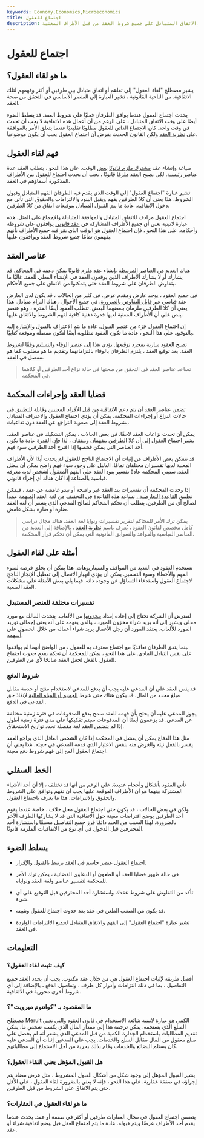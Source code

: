 ```yaml
---
keywords: Economy,Economics,Microeconomics
title: اجتماع للعقول
description: يحدث اجتماع العقول عندما يتم الاعتراف بالفهم والاتفاق المتبادل على جميع شروط العقد من قبل الأطراف المعنية.
---
```


# اجتماع للعقول
## ما هو لقاء العقول؟

يشير مصطلح "لقاء العقول" إلى تفاهم أو اتفاق متبادل بين طرفين أو أكثر وفهمهم لتلك الاتفاقية. من الناحية القانونية ، تشير العبارة إلى العنصر الأساسي في التحقق من صحة العقد.

يحدث اجتماع العقول عندما يوافق الطرفان فعليًا على شروط العقد. قد يسلط الضوء أيضًا على وقت الاتفاق المتبادل ، على الرغم من أن أعمال هذه الاتفاقية لا يجب أن تحدث في وقت واحد. كان الاجتماع الذاتي للعقول مطلوبًا تقليديًا عندما يتعلق الأمر بالموافقة على [نظرية العقد](/contract-theory) ولكن القانون الحديث يفرض أن اجتماع العقول يجب أن يكون موضوعياً.

## فهم لقاء العقول

صياغة وإنشاء عقد [مشترك ملزم قانونًا](/implied_contract) [بعض](/implied_contract) الوقت. على هذا النحو ، يتطلب العقد عدة عناصر رئيسية. لكي يصبح العقد ملزمًا قانونًا ، يجب أن يحدث اجتماع للعقول بين الأطراف المذكورة أسماؤهم في العقد.

تشير عبارة "اجتماع العقول" إلى الوقت الذي يقدم فيه الطرفان الفهم المتبادل وقبول الشروط. هذا يعني أن كلا الطرفين يفهم ويقبل البنود والالتزامات والحقوق التي تأتي مع دخول الاتفاقية. عادة ما يتم القبول المتبادل بتوقيعات اتفاق من كلا الطرفين.

اجتماع العقول مرادف للاتفاق المتبادل والموافقة المتبادلة والإجماع على المثل. هذه عبارة لاتينية تعني أن جميع الأطراف المشاركة في [عقد قانوني](/quasi-contract) يوافقون على شروطه وأحكامه. على هذا النحو ، فإن اجتماع العقول هو الوقت الذي يقر فيه جميع الأطراف بأنهم يفهمون تمامًا جميع شروط العقد ويوافقون عليها.

## عناصر العقد

هناك العديد من العناصر المرتبطة بإنشاء عقد ملزم قانونًا يمكن دعمه في المحاكم. قد يشارك أو لا يشارك الأطراف الذين يوقعون العقد في الإنشاء الفعلي للعقد. غالبًا ما يتفاوض الطرفان على شروط العقد حتى يتمكنوا من الاتفاق على جميع الأحكام.

في جميع العقود ، يوجد عارض ومقدم عرض. في كثير من الحالات ، قد يكون لدى العارض عقد قياسي غير [قابل للتفاوض بالضرورة](/negotiation). في جميع الأحوال ، هناك التزام متبادل. هذا يعني أن كلا الطرفين ملزمان ببعضهما البعض. تتطلب العقود أيضًا القدرة ، وهو عنصر ينص على أن الأطراف المعنية لديها قدرة ذهنية كافية لفهم الشروط والاتفاق عليها.

إن اجتماع العقول جزء من عنصر القبول. عادة ما يتم الاعتراف بالقبول والإشارة إليه بالتوقيع. على هذا النحو ، عادة ما تكون العقود مطلوبة أيضًا لتكون مفصلة وموقعة كتابيًا.

تصبح العقود سارية بمجرد توقيعها. يؤدي هذا إلى عنصر الوفاء والتسليم وفقًا لشروط العقد. بعد توقيع العقد ، يلتزم الطرفان بالوفاء بالتزاماتهما وتقديم ما هو مطلوب كما هو مفصل في العقد.

> تساعد عناصر العقد في التحقق من صحتها في حالة نزاع أحد الطرفين أو كلاهما في المحكمة.

>

## قضايا العقد وإجراءات المحكمة

تضمن عناصر العقد أن يتم دعم الاتفاقية من قبل الأفراد المعنيين وقابلة للتطبيق في حالات النزاع أو إجراءات المحكمة. يمكن أن يؤدي اجتماع العقول والاعتراف المتبادل بشروط العقد إلى صعوبة التراجع عن العقد دون تداعيات.

يمكن أن تحدث نزاعات العقد لاحقًا. في بعض الحالات ، يمكن التشكيك في عناصر العقد. يشير اجتماع العقول إلى أن كلا الطرفين يتفهمان ويتفقان ، لذا فإن القدرة عادة ما تكون أحد العناصر التي يمكن فحصها إذا اقترح أحد الطرفين سوء فهم.

قد تتمكن بعض الأطراف من إثبات أن الاجتماع الناجح للعقول لم يحدث أبدًا لأن الأطراف المعنية لديها تفسيران مختلفان تمامًا. الدليل على وجود سوء فهم واضح يمكن أن يبطل العقد. ستبني المحكمة عادةً تفسير بنود العقد على الفهم المعقول لشخص لديه معرفة قياسية بالصناعة إذا كان هناك أي إجراء قانوني.

إذا وجدت المحكمة أن تفسيرات بند العقد غير واضحة أو تبدو غامضة عن عمد ، فيمكن تطبيق [القاعدة التعارضية .](/contra-proferentem-rule) تساعد هذه القاعدة في التخفيف من لغة العقد المبهمة عمداً لصالح أي من الطرفين. يتطلب أن تحكم المحاكم لصالح المدعي الذي يشعر أن لغة العقد ضارة أو ضارة بشكل غامض.

> يمكن ترك الأمر للمحاكم لتقرير تفسيرات ونوايا لغة العقد. هناك مجال دراسي كامل مخصص لقانون العقود ، يُعرف باسم [نظرية العقد](/contract-theory) ، بالإضافة إلى العديد من العناصر القياسية والقواعد والسوابق القانونية التي يمكن أن تحكم قرار المحكمة.

>

## أمثلة على لقاء العقول

تستخدم العقود في العديد من المواقف والسيناريوهات. هذا يمكن أن يخلق فرصة لسوء الفهم والأخطاء وسوء التفسير. يمكن أن يؤدي انهيار الاتصال إلى تعطيل الإنجاز الناجح لاجتماع العقول واستدعاء التساؤل عن وجوده ذاته. فيما يلي بعض الأمثلة على مشكلات العقد الصعبة.

### تفسيرات مختلفة للعنصر المستبدل

لنفترض أن الشركة تحتاج إلى إعادة إمداد [مخزونها](/inventory) من الألعاب. يتحدث المالك مع مورد محلي ويشير إلى أنه يريد شراء مخزون المورد ، والذي يفهمه على أنه يعني إجمالي توريد المورد للألعاب. يعتقد المورد أن رجل الأعمال يريد شراء أعماله من خلال الحصول على [أسهمه](/stock).

بينما يتفق الطرفان تعاقديًا مع اجتماع معترف به للعقول ، من الواضح أنهما لم يوافقوا على نفس التبادل المادي. على هذا النحو ، يمكن للمحكمة أن تحكم بعدم حدوث اجتماع للعقول بالفعل لجعل العقد صالحًا لأي من الطرفين.

### شروط الدفع

قد ينص العقد على أن المدعى عليه يجب أن يدفع للمدعي لاستخدام منتج أو خدمة مقابل مبلغ محدد من المال. قد يكون هناك حتى شرط [الجحيم أو المياه العالية](/hellorhighwater) لإنفاذ حق المدعي في الدفع.

يجوز للمدعى عليه أن يحتج بأن فهمه للعقد سمح بدفع المدفوعات في فترة زمنية مختلفة عن المدعي. قد يزعمون أيضًا أن المدفوعات سيتم تفكيكها على مدى فترة زمنية أطول إذا لم يتضمن العقد لغة مفصلة تحدد تواريخ الاستحقاق.

مثل هذا الدفاع يمكن أن يفشل في المحكمة إذا كان الشخص العاقل الذي يراجع العقد يفسر بالفعل نيته والغرض منه بنفس الاعتبار الذي قدمه المدعي في حجته. هذا يعني أن اجتماع العقول ألمح إلى فهم شروط دفع معينة.

## الخط السفلي

تأتي العقود بأشكال وأحجام عديدة. على الرغم من أنها قد تختلف ، إلا أن أحد الأشياء المشتركة بينهما هو أن الأطراف الموقعة عليها يجب أن تفهم وتوافق على الشروط والحقوق والالتزامات. هذا ما يعرف باجتماع العقول.

ولكن في بعض الحالات ، قد يكون حتى اجتماع العقول محل خلاف ، خاصة عندما يقوم أحد الطرفين بوضع افتراضات معينة حول الاتفاقية التي قد لا يشاركها الطرف الآخر بالضرورة. لهذا السبب من الجيد دائمًا فرز جميع التفاصيل مسبقًا واستشارة أحد المحترفين قبل الدخول في أي نوع من الاتفاقيات الملزمة قانونًا.

## يسلط الضوء

- اجتماع العقول عنصر حاسم في العقد يرتبط بالقبول والإقرار.

- في حالة ظهور قضايا العقد أو الطعون أو الدعاوى القضائية ، يمكن ترك الأمر للمحكمة لتفسير عناصر ولغة العقد ونواياه.

- تأكد من التفاوض على شروط عقدك واستشارة أحد المحترفين قبل التوقيع على أي شيء.

- قد يكون من الصعب الطعن في عقد بعد حدوث اجتماع للعقول وتثبيته.

- تشير عبارة "اجتماع العقول" إلى الفهم والاتفاق المتبادل لجميع الالتزامات الواردة في العقد.

## التعليمات

### كيف تثبت لقاء العقول؟

أفضل طريقة لإثبات اجتماع العقول هي من خلال عقد مكتوب. يجب أن يحدد العقد جميع التفاصيل ، بما في ذلك التزامات وأدوار كل طرف ، وتفاصيل الدفع ، بالإضافة إلى أي شروط أخرى محورية في الاتفاقية.

### ما المقصود بـ "كوانتوم ميرويت"؟

مصطلح Meruit الكمي هو عبارة لاتينية شائعة الاستخدام في قانون العقود والتي تعني المبلغ الذي يستحقه. يمكن ترجمة هذا إلى مقدار المال الذي يكسبه شخص ما. يمكن تقديم المطالبات باستخدام الجدارة الكمية من قبل المدعي الذي يشعر أنه لم يحصل على مبلغ معقول من المال مقابل السلع والخدمات. يجب على المدعين إثبات أن المدعى عليه كان يستلم البضائع والخدمات وقام بذلك بحرية من أجل الاستماع إلى مطالباتهم.

### هل القبول المؤهل يعني التقاء العقول؟

يشير القبول المؤهل إلى وجود شكل من أشكال القبول المشروط ، مثل عرض مضاد يتم إجراؤه في صفقة عقارية. على هذا النحو ، فإنه لا يعني بالضرورة لقاء العقول ، على الأقل حتى يتم الاتفاق على الشروط من قبل الطرفين.

### ما هو لقاء العقول في العقارات؟

يتضمن اجتماع العقول في مجال العقارات طرفين أو أكثر في صفقة أو عقد. يحدث عندما يقدم أحد الأطراف عرضًا ويتم قبوله. عادة ما يتم اجتماع العقل قبل وضع اتفاقية شراء أو عقد.

